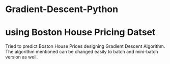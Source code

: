 # Gradient-Descent-Python
# using Boston House Pricing Datset

Tried to predict Boston House Prices designing Gradient Descent Algorithm.
The algorithm mentioned can be changed easily to batch and mini-batch version as well.
